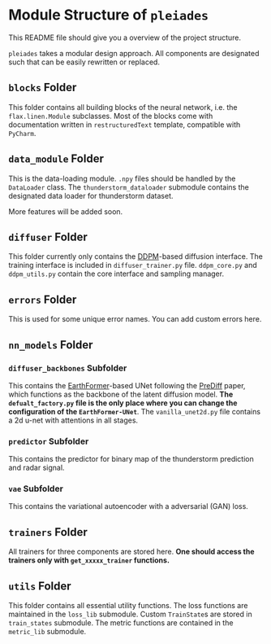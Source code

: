 # Module Structure of `pleiades`

This README file should give you a overview of the project structure. 

`pleiades` takes a modular design approach. All components are designated such that can be easily rewritten or replaced.


## `blocks` Folder

This folder contains all building blocks of the neural network, i.e. the `flax.linen.Module` subclasses. Most of the 
blocks come with documentation written in `restructuredText` template, compatible with `PyCharm`. 

## `data_module` Folder

This is the data-loading module. `.npy` files should be handled by the `DataLoader` class. The `thunderstorm_dataloader`
submodule contains the designated data loader for thunderstorm dataset.

More features will be added soon.

## `diffuser` Folder

This folder currently only contains the [DDPM](https://arxiv.org/abs/2006.11239)-based diffusion interface. 
The training interface is included in `diffuser_trainer.py` file. `ddpm_core.py` and `ddpm_utils.py` contain 
the core interface and sampling manager.

## `errors` Folder

This is used for some unique error names. You can add custom errors here. 

## `nn_models` Folder

### `diffuser_backbones` Subfolder

This contains the [EarthFormer](https://arxiv.org/abs/2207.05833)-based UNet following the [PreDiff](https://arxiv.org/abs/2307.10422)
paper, which functions as the backbone of the latent diffusion model. **The `defualt_factory.py` file is the only place
where you can change the configuration of the `EarthFormer-UNet`**. The `vanilla_unet2d.py` file contains a 2d u-net with
attentions in all stages.

### `predictor` Subfolder

This contains the predictor for binary map of the thunderstorm prediction and radar signal.

### `vae` Subfolder

This contains the variational autoencoder with a adversarial (GAN) loss.

## `trainers` Folder

All trainers for three components are stored here. **One should access the trainers only with `get_xxxxx_trainer`
functions.**

## `utils` Folder

This folder contains all essential utility functions. The loss functions are maintained in the `loss_lib` submodule.
Custom `TrainState`s are stored in `train_states` submodule. The metric functions are contained in the `metric_lib`
submodule. 

